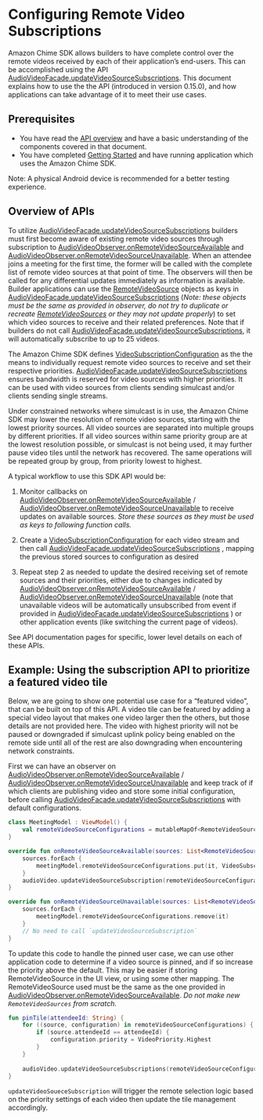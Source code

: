 # Configuring Remote Video Subscriptions

Amazon Chime SDK allows builders to have complete control over the remote videos received by each of their application’s end-users. This can be accomplished using the API [AudioVideoFacade.updateVideoSourceSubscriptions](https://aws.github.io/amazon-chime-sdk-android/amazon-chime-sdk/com.amazonaws.services.chime.sdk.meetings.audiovideo/-default-audio-video-facade/update-video-source-subscriptions.html). This document explains how to use the the API (introduced in version 0.15.0), and how applications can take advantage of it to meet their use cases.

## Prerequisites

* You have read the [API overview](https://github.com/aws/amazon-chime-sdk-android/blob/master/guides/api_overview.md) and have a basic understanding of the components covered in that document.
* You have completed [Getting Started](https://github.com/aws/amazon-chime-sdk-android/blob/master/guides/getting_started.md) and have running application which uses the Amazon Chime SDK.

Note: A physical Android device is recommended for a better testing experience.

## Overview of APIs

To utilize [AudioVideoFacade.updateVideoSourceSubscriptions](https://aws.github.io/amazon-chime-sdk-android/amazon-chime-sdk/com.amazonaws.services.chime.sdk.meetings.audiovideo/-default-audio-video-facade/update-video-source-subscriptions.html) builders must first become aware of existing remote video sources through subscription to [AudioVideoObserver.onRemoteVideoSourceAvailable](https://aws.github.io/amazon-chime-sdk-android/amazon-chime-sdk/com.amazonaws.services.chime.sdk.meetings.audiovideo/-audio-video-observer/on-remote-video-source-available.html) and [AudioVideoObserver.onRemoteVideoSourceUnavailable](https://aws.github.io/amazon-chime-sdk-android/amazon-chime-sdk/com.amazonaws.services.chime.sdk.meetings.audiovideo/-audio-video-observer/on-remote-video-source-unavailable.html). 
When an attendee joins a meeting for the first time, the former will be called with the complete list of remote video sources at that point of time. The observers will then be called for any differential updates immediately as information is available. 
Builder applications can use the [RemoteVideoSource](https://aws.github.io/amazon-chime-sdk-android/amazon-chime-sdk/com.amazonaws.services.chime.sdk.meetings.audiovideo.video/-remote-video-source/index.html) objects as keys in [AudioVideoFacade.updateVideoSourceSubscriptions](https://aws.github.io/amazon-chime-sdk-android/amazon-chime-sdk/com.amazonaws.services.chime.sdk.meetings.audiovideo/-default-audio-video-facade/update-video-source-subscriptions.html) 
(*Note: these objects must be the same as provided in observer, do not try to duplicate or recreate* *[RemoteVideoSources](https://aws.github.io/amazon-chime-sdk-android/amazon-chime-sdk/com.amazonaws.services.chime.sdk.meetings.audiovideo.video/-remote-video-source/index.html)* *or they may not update properly*) to set which video sources to receive and their related preferences. 
Note that if builders do not call [AudioVideoFacade.updateVideoSourceSubscriptions](https://aws.github.io/amazon-chime-sdk-android/amazon-chime-sdk/com.amazonaws.services.chime.sdk.meetings.audiovideo/-default-audio-video-facade/update-video-source-subscriptions.html), it will automatically subscribe to up to 25 videos.

The Amazon Chime SDK defines [VideoSubscriptionConfiguration](https://aws.github.io/amazon-chime-sdk-android/amazon-chime-sdk/com.amazonaws.services.chime.sdk.meetings.audiovideo.video/-video-subscription-configuration/index.html) as the the means to individually request remote video sources to receive and set their respective priorities. [AudioVideoFacade.updateVideoSourceSubscriptions](https://aws.github.io/amazon-chime-sdk-android/amazon-chime-sdk/com.amazonaws.services.chime.sdk.meetings.audiovideo/-default-audio-video-facade/update-video-source-subscriptions.html) ensures bandwidth is reserved for video sources with higher priorities. It can be used with video sources from clients sending simulcast and/or clients sending single streams.

Under constrained networks where simulcast is in use, the Amazon Chime SDK may lower the resolution of remote video sources, starting with the lowest priority sources. All video sources are separated into multiple groups by different priorities. If all video sources within same priority group are at the lowest resolution possible, or simulcast is not being used, it may further pause video tiles until the network has recovered. The same operations will be repeated group by group, from priority lowest to highest.

A typical workflow to use this SDK API would be:

1. Monitor callbacks on [AudioVideoObserver.onRemoteVideoSourceAvailable](https://aws.github.io/amazon-chime-sdk-android/amazon-chime-sdk/com.amazonaws.services.chime.sdk.meetings.audiovideo/-audio-video-observer/on-remote-video-source-available.html) / [AudioVideoObserver.onRemoteVideoSourceUnavailable](https://aws.github.io/amazon-chime-sdk-android/amazon-chime-sdk/com.amazonaws.services.chime.sdk.meetings.audiovideo/-audio-video-observer/on-remote-video-source-unavailable.html) to receive updates on available sources. *Store these sources as they must be used as keys to following function calls.*
2. Create a [VideoSubscriptionConfiguration](https://aws.github.io/amazon-chime-sdk-android/amazon-chime-sdk/com.amazonaws.services.chime.sdk.meetings.audiovideo.video/-video-subscription-configuration/index.html) for each video stream and then call [AudioVideoFacade.updateVideoSourceSubscriptions](https://aws.github.io/amazon-chime-sdk-android/amazon-chime-sdk/com.amazonaws.services.chime.sdk.meetings.audiovideo/-default-audio-video-facade/update-video-source-subscriptions.html) , mapping the previous stored sources to configuration as desired
    
3. Repeat step 2 as needed to update the desired receiving set of remote sources and their priorities, either due to changes indicated by [AudioVideoObserver.onRemoteVideoSourceAvailable](https://aws.github.io/amazon-chime-sdk-android/amazon-chime-sdk/com.amazonaws.services.chime.sdk.meetings.audiovideo/-audio-video-observer/on-remote-video-source-available.html) / [AudioVideoObserver.onRemoteVideoSourceUnavailable](https://aws.github.io/amazon-chime-sdk-android/amazon-chime-sdk/com.amazonaws.services.chime.sdk.meetings.audiovideo/-audio-video-observer/on-remote-video-source-unavailable.html) (note that unavailable videos will be automatically unsubscribed from event if provided in [AudioVideoFacade.updateVideoSourceSubscriptions](https://aws.github.io/amazon-chime-sdk-android/amazon-chime-sdk/com.amazonaws.services.chime.sdk.meetings.audiovideo/-default-audio-video-facade/update-video-source-subscriptions.html) ) or other application events (like switching the current page of videos).

See API documentation pages for specific, lower level details on each of these APIs.

## Example: Using the subscription API to prioritize a featured video tile

Below, we are going to show one potential use case for a “featured video”, that can be built on top of this API. A video tile can be featured by adding a special video layout that makes one video larger then the others, but those details are not provided here. The video with highest priority will not be paused or downgraded if simulcast uplink policy being enabled on the remote side until all of the rest are also downgrading when encountering network constraints.

First we can have an observer on [AudioVideoObserver.onRemoteVideoSourceAvailable](https://aws.github.io/amazon-chime-sdk-android/amazon-chime-sdk/com.amazonaws.services.chime.sdk.meetings.audiovideo/-audio-video-observer/on-remote-video-source-available.html) / [AudioVideoObserver.onRemoteVideoSourceUnavailable](https://aws.github.io/amazon-chime-sdk-android/amazon-chime-sdk/com.amazonaws.services.chime.sdk.meetings.audiovideo/-audio-video-observer/on-remote-video-source-unavailable.html) and keep track of if which clients are publishing video and store some initial configuration, before calling [AudioVideoFacade.updateVideoSourceSubscriptions](https://aws.github.io/amazon-chime-sdk-android/amazon-chime-sdk/com.amazonaws.services.chime.sdk.meetings.audiovideo/-default-audio-video-facade/update-video-source-subscriptions.html) with default configurations.


```kotlin
class MeetingModel : ViewModel() {
    val remoteVideoSourceConfigurations = mutableMapOf<RemoteVideoSource, VideoSubscriptionConfiguration>()
}

override fun onRemoteVideoSourceAvailable(sources: List<RemoteVideoSource>) {
    sources.forEach { 
        meetingModel.remoteVideoSourceConfigurations.put(it, VideoSubscriptionConfiguration(VideoPriority.Medium, VideoResolution.High)) 
    }
    audioVideo.updateVideoSourceSubscription(remoteVideoSourceConfigurations, emptyArray());
}

override fun onRemoteVideoSourceUnavailable(sources: List<RemoteVideoSource>) {
    sources.forEach { 
        meetingModel.remoteVideoSourceConfigurations.remove(it)
    }
    // No need to call `updateVideoSourceSubscription`
}

```

To update this code to handle the pinned user case, we can use other application code to determine if a video source is pinned, and if so increase the priority above the default. This may be easier if storing RemoteVideoSource in the UI view, or using some other mapping. The RemoteVideoSource used must be the same as the one provided in [AudioVideoObserver.onRemoteVideoSourceAvailable](https://aws.github.io/amazon-chime-sdk-android/amazon-chime-sdk/com.amazonaws.services.chime.sdk.meetings.audiovideo/-audio-video-observer/on-remote-video-source-available.html). *Do not make new `RemoteVideoSources` from scratch.* 

```kotlin
fun pinTile(attendeeId: String) {
    for ((source, configuration) in remoteVideoSourceConfigurations) {
        if (source.attendeeId == attendeeId) {
            configuration.priority = VideoPriority.Highest
        }
    }
 
    audioVideo.updateVideoSourceSubscriptions(remoteVideoSourceConfigurations, emptyArray())
}

```

`updateVideoSoueceSubscription` will trigger the remote selection logic based on the priority settings of each video then update the tile management accordingly.
